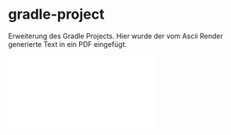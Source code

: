 # gradle-project
Erweiterung des Gradle Projects. 
Hier wurde der vom Ascii Render generierte Text in ein PDF eingefügt.

[![Vorschau des PDFs](app/src/main/resources/PDF/simple.pdf)](https://docs.google.com/viewer?url=URL_zum_PDF)

